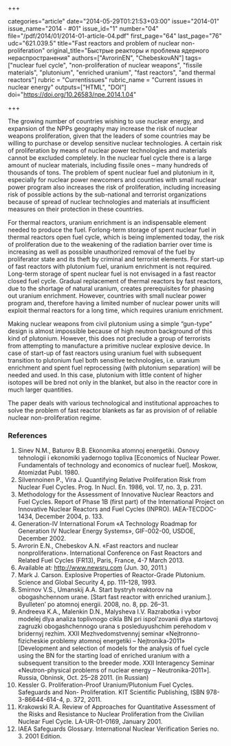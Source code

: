 +++

categories="article"
date="2014-05-29T01:21:53+03:00"
issue="2014-01"
issue_name="2014 - #01"
issue_id="1"
number="04"
file="/pdf/2014/01/2014-01-article-04.pdf"
first_page="64"
last_page="76"
udc="621.039.5"
title="Fast reactors and problem of nuclear non-proliferation"
original_title="Быстрые реакторы и проблема ядерного нераспространения"
authors=["AvrorinEN", "ChebeskovAN"]
tags=["nuclear fuel cycle", "non-proliferation of nuclear weapons", "fissile materials", "plutonium", "enriched uranium", "fast reactors", "and thermal reactors"]
rubric = "Сurrentissues"
rubric_name = "Current issues in nuclear energy"
outputs=["HTML", "DOI"]
doi="https://doi.org/10.26583/npe.2014.1.04"

+++

The growing number of countries wishing to use nuclear energy, and expansion of the NPPs geography may increase the risk of nuclear weapons proliferation, given that the leaders of some countries may be willing to purchase or develop sensitive nuclear technologies. A certain risk of proliferation by means of nuclear power technologies and materials cannot be excluded completely. In the nuclear fuel cycle there is a large amount of nuclear materials, including fissile ones – many hundreds of thousands of tons. The problem of spent nuclear fuel and plutonium in it, especially for nuclear power newcomers and countries with small nuclear power program also increases the risk of proliferation, including increasing risk of possible actions by the sub-national and terrorist organizations because of spread of nuclear technologies and materials at insufficient measures on their protection in these countries.

For thermal reactors, uranium enrichment is an indispensable element needed to produce the fuel. Forlong-term storage of spent nuclear fuel in thermal reactors open fuel cycle, which is being implemented today, the risk of proliferation due to the weakening of the radiation barrier over time is increasing as well as possible unauthorized removal of the fuel by proliferator state and its theft by criminal and terrorist elements. For start-up of fast reactors with plutonium fuel, uranium enrichment is not required. Long-term storage of spent nuclear fuel is not envisaged in a fast reactor closed fuel cycle. Gradual replacement of thermal reactors by fast reactors, due to the shortage of natural uranium, creates prerequisites for phasing out uranium enrichment. However, countries with small nuclear power program and, therefore having a limited number of nuclear power units will exploit thermal reactors for a long time, which requires uranium enrichment.

Making nuclear weapons from civil plutonium using a simple “gun-type” design is almost impossible because of high neutron background of this kind of plutonium. However, this does not preclude a group of terrorists from attempting to manufacture a primitive nuclear explosive device. In case of start-up of fast reactors using uranium fuel with subsequent transition to plutonium fuel both sensitive technologies, i.e. uranium enrichment and spent fuel reprocessing (with plutonium separation) will be needed and used. In this case, plutonium with little content of higher isotopes will be bred not only in the blanket, but also in the reactor core in much larger quantities.

The paper deals with various technological and institutional approaches to solve the problem of fast reactor blankets as far as provision of of reliable nuclear non-proliferation regime.

### References

1. Sinev N.M., Baturov B.B. Ekonomika atomnoj energetiki. Osnovy tehnologii i ekonomiki yadernogo topliva [Economics of Nuclear Power. Fundamentals of technology and economics of nuclear fuel]. Moskow, Atomizdat Publ. 1980.
2. Silvennoinen P., Vira J. Quantifying Relative Proliferation Risk from Nuclear Fuel Cycles. Prog. In Nucl. En. 1986, vol. 17, no. 3, p. 231.
3. Methodology for the Assessment of Innovative Nuclear Reactors and Fuel Cycles. Report of Phase 1B (first part) of the International Project on Innovative Nuclear Reactors and Fuel Cycles (INPRO). IAEA-TECDOC-1434, December 2004, p. 133.
4. Generation-IV International Forum «A Technology Roadmap for Generation IV Nuclear Energy Systems», GIF-002-00, USDOE, December 2002.
5. Avrorin E.N., Chebeskov A.N. «Fast reactors and nuclear nonproliferation». International Conference on Fast Reactors and Related Fuel Cycles (FR13), Paris, France, 4-7 March 2013.
6. Available at: http://www.newsru.com (Jun. 30, 2011.)
7. Mark J. Carson. Explosive Properties of Reactor-Grade Plutonium. Science and Global Security 4, pp. 111–128, 1993.
8. Smirnov V.S., Umanskij A.A. Start bystryh reaktorov na obogashchennom urane. [Start fast reactor with enriched uranium.]. Byulleten’ po atomnoj energii. 2008, no. 8, pp. 26–31.
9. Andreeva K.A., Malenkin D.N., Malysheva I.V. Razrabotka i vybor modelej dlya analiza toplivnogo cikla BN pri ispol’zovanii dlya startovoj zagruzki obogashchennogo urana s posleduyushchim perehodom v bridernyj rezhim. XXII Mezhvedomstvennyj seminar «Nejtronno-fizicheskie problemy atomnoj energetiki – Nejtronika-2011» [Development and selection of models for the analysis of fuel cycle using the BN for the starting load of enriched uranium with a subsequent transition to the breeder mode. XXII Interagency Seminar «Neutron-physical problems of nuclear energy – Neutronika-2011»]. Russia, Obninsk, Oct. 25–28 2011. (in Russian)
10. Kessler G. Proliferation-Proof Uranium/Plutonium Fuel Cycles. Safeguards and Non- Proliferation. KIT Scientific Publishing, ISBN 978-3-86644-614-4, p. 372, 2011.
11. Krakowski R.A. Review of Approaches for Quantitative Assessment of the Risks and Resistance to Nuclear Proliferation from the Civilian Nuclear Fuel Cycle. LA-UR-01-0169, January 2001.
12. IAEA Safeguards Glossary. International Nuclear Verification Series no. 3. 2001 Edition.